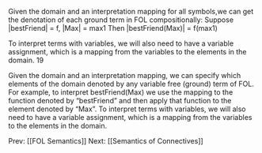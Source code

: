 ﻿Given the domain and an interpretation mapping for all symbols,we can get the denotation of each ground term in FOL compositionally:
		Suppose   |bestFriend| = f, |Max| = max1
                  Then |bestFriend(Max)| = f(max1)

To interpret terms with variables, we will also need to have a variable assignment, which is a mapping from the variables to the elements in the domain.
19

Given the domain and an interpretation mapping, we can specify which elements of the domain denoted by any variable free (ground) term of FOL.
For example, to interpret bestFriend(Max)  we use the mapping to the function denoted by “bestFriend” and then apply that function to the element denoted by “Max”.
To interpret terms with variables, we will also need to have a variable assignment, which is a mapping from the variables to the elements in the domain.


Prev: [[FOL Semantics]]
Next: [[Semantics of Connectives]]